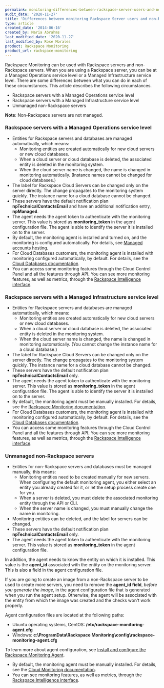 ```yaml
---
permalink: monitoring-differences-between-rackspace-server-users-and-non-rackspace-server-users/
audit_date: '2020-11-27'
title: 'Differences between monitoring Rackspace Server users and non-Rackspace Server users'
type: article
created_date: '2014-06-16'
created_by: Maria Abrahms
last_modified_date: '2020-11-27'
last_modified_by: Rose Morales
product: Rackspace Monitoring
product_url: rackspace-monitoring
---
```


Rackspace Monitoring can be used with Rackspace servers and non-Rackspace
servers. When you are using a Rackspace server, you can be at a Managed
Operations service level or a Managed Infrastructure service level. There are
some differences between what you can do in each of these circumstances. This
article describes the following circumstances.

- Rackspace servers with a Managed Operations service level
- Rackspace servers with a Managed Infrastructure service level
- Unmanaged non-Rackspace servers

**Note:** Non-Rackspace servers are not managed.

### Rackspace servers with a Managed Operations service level

- Entities for Rackspace servers and databases are managed automatically, which
  means:
  - Monitoring entities are created automatically for new cloud servers or new
    cloud databases.
  - When a cloud server or cloud database is deleted, the associated entity is
    deleted in the monitoring system.
  - When the cloud server name is changed, the name is changed in monitoring
    automatically. (Instance names cannot be changed for cloud databases.)
- The label for Rackspace Cloud Servers can be changed only on the server
  directly. The change  propagates to the monitoring system quickly. The
  instance name for a cloud database cannot be changed.
- These servers have the default notification plan **npTechnicalContactsEmail**
  and have an additional notification entry, **npManaged**.
- The agent needs the agent token to authenticate with the monitoring server.
  This value is stored as **monitoring_token** in the agent configuration file.
  The agent is able to identify the server it is installed on to the server.
- By default, the monitoring agent is installed and turned on, and the
  monitoring is configured automatically. For details, see 
  [Managed accounts hosting](https://www.rackspace.com/dedicated-servers).
- For Cloud Databases customers, the monitoring agent is installed with monitoring configured
  automatically, by default. For details, see the
  [Cloud Databases documentation](https://docs.rackspace.com/docs/cloud-databases/v1/developer-guide/).
- You can access some monitoring features through the Cloud Control Panel and all the
  features through API. You can see more monitoring features, as well as metrics, through
  the [Rackspace Intelligence interface](https://intelligence.rackspace.com/).

### Rackspace servers with a Managed Infrastructure service level

- Entities for Rackspace servers and databases are managed automatically, which
  means:
  - Monitoring entities are created automatically for new cloud servers or new
    cloud databases.
  - When a cloud server or cloud database is deleted, the associated entity is
    deleted in the monitoring system.
  - When the cloud server name is changed, the name is changed in monitoring
    automatically. (You cannot change the instance name for a cloud database.)
- The label for Rackspace Cloud Servers can be changed only on the server
  directly. The change propagates to the monitoring system quickly. The instance
  name for a cloud database cannot be changed.
- These servers have the default notification plan **npTechnicalContactsEmail**
  only.
- The agent needs the agent token to authenticate with the monitoring server.
  This value is stored as **monitoring_token** in the agent configuration file.
  The agent is able to identify the server it is installed on to the server.
- By default, the monitoring agent must be manually installed. For details, see
  the
  [Rackspace Monitoring documentation](https://docs.rackspace.com/docs/cloud-monitoring/v1/developer-guide/#install-and-configure-the-agent).
- For Cloud Databases customers, the monitoring agent is installed with
  monitoring configured automatically, by default. For details, see the
  [Cloud Databases documentation](https://docs.rackspace.com/docs/cloud-databases/v1/developer-guide/).
- You can access some monitoring features through the Cloud Control Panel and
  all the features through API. You can see more monitoring features, as well as
  metrics, through
  the [Rackspace Intelligence interface](https://intelligence.rackspace.com/).

### Unmanaged non-Rackspace servers

- Entities for non-Rackspace servers and databases must be managed manually,
  this means:
  - Monitoring entities need to be created manually for new servers. When
    configuring the default monitoring agent, you either select an entity you
    already created for it, or let the setup process create one for you.
  - When a server is deleted, you must delete the associated monitoring entity
    through the API or CLI.
  - When the server name is changed, you must manually change the name in
    monitoring.
- Monitoring entities can be deleted, and the label for servers can be changed.
- These servers have the default notification plan **npTechnicalContactsEmail**
  only.
- The agent needs the agent token to authenticate with the monitoring server.
  This value is stored as **monitoring_token** in the agent configuration file.

In addition, the agent needs to know the entity on which it is installed. This
value is the **agent_id** associated with the entity on the monitoring server.
This is also a field in the agent configuration file.

If you are going to create an image from a non-Rackspace server to be used to
create more servers, you need to remove the **agent_id field**, *before you
generate the image*, in the agent configuration file that is generated when you
run the agent setup. Otherwise, the agent will be associated with the entity
from which the image was created and the checks won't work properly.

Agent configuration files are located at the following paths:
- Ubuntu operating systems, CentOS: **/etc/rackspace-monitoring-agent.cfg**
- Windows: **c:\ProgramData\Rackspace
  Monitoring\config\rackspace-monitoring-agent.cfg**

To learn more about agent configuration, see
[Install and configure the Rackspace Monitoring Agent](/support/how-to/install-and-configure-the-rackspace-monitoring-agent).

- By default, the monitoring agent must be manually installed. For details, see
  the [Cloud Monitoring documentation](https://docs.rackspace.com/docs/cloud-monitoring/v1/developer-guide/#install-and-configure-the-agent).
- You can see monitoring features, as well as metrics, through the [Rackspace Intelligence interface](https://intelligence.rackspace.com/).
